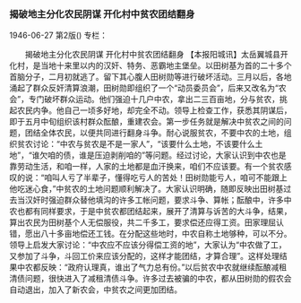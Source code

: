 ### 揭破地主分化农民阴谋  开化村中贫农团结翻身

1946-06-27
第2版()
专栏：

　　揭破地主分化农民阴谋
    开化村中贫农团结翻身
    【本报阳城讯】太岳翼城县开化村，是当地十来里以内的汉奸、特务、恶霸地主堡垒。以田树基为首的二十多个首脑分子，二月初就逃了。留下其心腹人田树勋等进行破坏活动。三月以后，各地涌起了群众反奸清算浪潮，田树勋即组织了一个“动员委员会”，后来又改名为“农会”，专门破坏群众运动。他们强迫十几户中农，拿出二三百亩地，分与贫农，挑起农民内争。他自己一顷多好地，却完全不动。领导上检查工作，获悉其阴谋后，即于五月中旬组织该村群众酝酿，重建农会。第一步任务就是解决中贫农之间的问题，团结全体农民，以便共同进行翻身斗争。耐心说服贫农，不要中农的土地，组织贫农讨论：“中农与贫农是不是一家人”，“该要什么土地，不该要什么土地”，“谁欠咱的债，谁是压迫剥削咱的”等问题。经过讨论，大家认识到中农也是靠劳动生活，和咱一样，人家的土地都是血汗换来，咱们不应该要。有一个贫农感叹的说：“咱叫人亏了半辈子，懂得吃亏人的苦处！田树勋能亏人，咱可不能跟上他吃迷心食，”中贫农的土地问题顺利解决了。大家认识明确，随即反映出田树基过去当汉奸时强迫群众替他填沟的许多工帐问题，要求斗争、算帐；酝酿中，许多中农也都有同样要求，于是中贫农都团结起来，展开了清算与诉苦的大斗争，结果，算出农民为田树基个人无偿服役，共二千多工，要求偿还应得工资。田家理屈认错，愿出八十多亩地偿还工钱。在分配这些地时，中农自称土地够种，可以不分。领导上启发大家讨论：“中农应不应该分得偿工资的地”，大家认为“中农做了工，又参加了斗争，斗回工价来应该分配的，这样才能团结，才算合理”。这样处理结果中农都反映：“政府认理真，谁出了气力总有份。”以后贫农中农就继续酝酿减租清债问题，很快进入了减租清债斗争。许多过去被骗的中农，都从田树勋的假农会自动退出，加入了新农会，中贫农之间更加团结。
